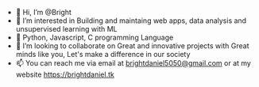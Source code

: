 - 👋 Hi, I’m @Bright
- 👀 I’m interested in Building and maintaing web apps, data analysis and unsupervised learning with ML
- 🌱 Python, Javascript, C programming Language
- 💞️ I’m looking to collaborate on Great and innovative projects with Great minds like you, Let's make a difference in our society
- 📫 You can reach me via email at brightdaniel5050@gmail.com or at my website https://brightdaniel.tk

<!---
BrightDaniel/BrightDaniel is a ✨ special ✨ repository because its `README.md` (this file) appears on your GitHub profile.
You can click the Preview link to take a look at your changes.
--->
